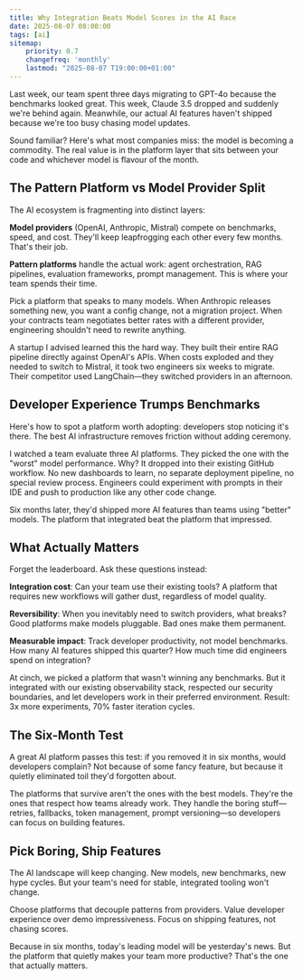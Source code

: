 ```yaml
---
title: Why Integration Beats Model Scores in the AI Race
date: 2025-08-07 08:00:00
tags: [ai]
sitemap:
    priority: 0.7
    changefreq: 'monthly'
    lastmod: "2025-08-07 T19:00:00+01:00"
---
```


Last week, our team spent three days migrating to GPT-4o because the benchmarks looked great. This week, Claude 3.5 dropped and suddenly we're behind again. Meanwhile, our actual AI features haven't shipped because we're too busy chasing model updates.

Sound familiar? Here's what most companies miss: the model is becoming a commodity. The real value is in the platform layer that sits between your code and whichever model is flavour of the month.

## The Pattern Platform vs Model Provider Split

The AI ecosystem is fragmenting into distinct layers:

**Model providers** (OpenAI, Anthropic, Mistral) compete on benchmarks, speed, and cost. They'll keep leapfrogging each other every few months. That's their job.

**Pattern platforms** handle the actual work: agent orchestration, RAG pipelines, evaluation frameworks, prompt management. This is where your team spends their time.

Pick a platform that speaks to many models. When Anthropic releases something new, you want a config change, not a migration project. When your contracts team negotiates better rates with a different provider, engineering shouldn't need to rewrite anything.

A startup I advised learned this the hard way. They built their entire RAG pipeline directly against OpenAI's APIs. When costs exploded and they needed to switch to Mistral, it took two engineers six weeks to migrate. Their competitor used LangChain—they switched providers in an afternoon.

## Developer Experience Trumps Benchmarks

Here's how to spot a platform worth adopting: developers stop noticing it's there. The best AI infrastructure removes friction without adding ceremony.

I watched a team evaluate three AI platforms. They picked the one with the "worst" model performance. Why? It dropped into their existing GitHub workflow. No new dashboards to learn, no separate deployment pipeline, no special review process. Engineers could experiment with prompts in their IDE and push to production like any other code change.

Six months later, they'd shipped more AI features than teams using "better" models. The platform that integrated beat the platform that impressed.

## What Actually Matters

Forget the leaderboard. Ask these questions instead:

**Integration cost**: Can your team use their existing tools? A platform that requires new workflows will gather dust, regardless of model quality.

**Reversibility**: When you inevitably need to switch providers, what breaks? Good platforms make models pluggable. Bad ones make them permanent.

**Measurable impact**: Track developer productivity, not model benchmarks. How many AI features shipped this quarter? How much time did engineers spend on integration?

At cinch, we picked a platform that wasn't winning any benchmarks. But it integrated with our existing observability stack, respected our security boundaries, and let developers work in their preferred environment. Result: 3x more experiments, 70% faster iteration cycles.

## The Six-Month Test

A great AI platform passes this test: if you removed it in six months, would developers complain? Not because of some fancy feature, but because it quietly eliminated toil they'd forgotten about.

The platforms that survive aren't the ones with the best models. They're the ones that respect how teams already work. They handle the boring stuff—retries, fallbacks, token management, prompt versioning—so developers can focus on building features.

## Pick Boring, Ship Features

The AI landscape will keep changing. New models, new benchmarks, new hype cycles. But your team's need for stable, integrated tooling won't change.

Choose platforms that decouple patterns from providers. Value developer experience over demo impressiveness. Focus on shipping features, not chasing scores.

Because in six months, today's leading model will be yesterday's news. But the platform that quietly makes your team more productive? That's the one that actually matters.
